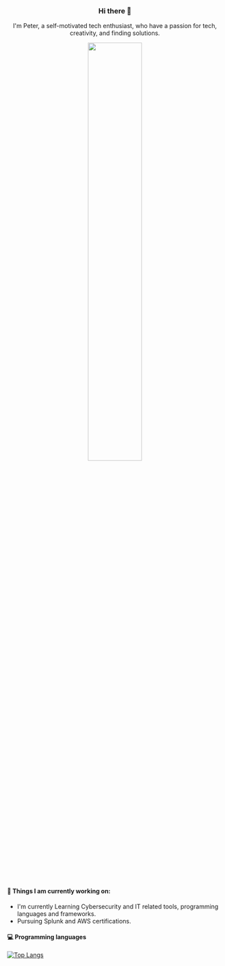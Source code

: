 <h3 align="center"> Hi there 👋</h3>

<p align="center">
I'm Peter, a self-motivated tech enthusiast, who have a passion for tech, creativity, and finding solutions.
</p>                                     

<p align="center">
  <img src="https://github.com/peterlin456/peterlin456/blob/main/positivethinking.jpg" width="50%" height="auto">
</p>


#### 🌱 Things I am currently working on: 
- I'm currently Learning Cybersecurity and IT related tools, programming languages and frameworks.
- Pursuing Splunk and AWS certifications.




#### :computer: Programming languages

[![Top Langs](https://github-readme-stats.vercel.app/api/top-langs/?username=PeterLinccl)](https://github.com/anuraghazra/github-readme-stats)


